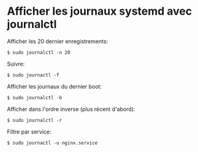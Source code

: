 # Afficher les journaux systemd avec journalctl

Afficher les 20 dernier enregistrements:

	$ sudo journalctl -n 20

Suivre:

	$ sudo journactl -f

Afficher les journaux du dernier boot:

	$ sudo journalctl -b

Afficher dans l'ordre inverse (plus récent d'abord):

	$ sudo journalctl -r

Filtre par service:

	$ sudo journactl -u nginx.service






